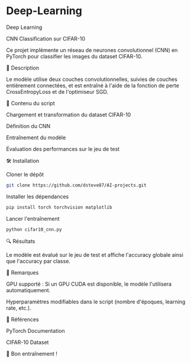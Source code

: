 # Deep-Learning
Deep Learning

CNN Classification sur CIFAR-10

Ce projet implémente un réseau de neurones convolutionnel (CNN) en PyTorch pour classifier les images du dataset CIFAR-10.

📌 Description

Le modèle utilise deux couches convolutionnelles, suivies de couches entièrement connectées, et est entraîné à l'aide de la fonction de perte CrossEntropyLoss et de l'optimiseur SGD.

📂 Contenu du script

Chargement et transformation du dataset CIFAR-10

Définition du CNN

Entraînement du modèle

Évaluation des performances sur le jeu de test

🛠️ Installation

Cloner le dépôt
```bash
git clone https://github.com/dsteve87/AI-projects.git
```
Installer les dépendances

```bash
pip install torch torchvision matplotlib
```

Lancer l'entraînement
```bash
python cifar10_cnn.py
```

🔍 Résultats

Le modèle est évalué sur le jeu de test et affiche l'accuracy globale ainsi que l'accuracy par classe.

📜 Remarques

GPU supporté : Si un GPU CUDA est disponible, le modèle l'utilisera automatiquement.

Hyperparamètres modifiables dans le script (nombre d'époques, learning rate, etc.).

📖 Références

PyTorch Documentation

CIFAR-10 Dataset

🚀 Bon entraînement !
